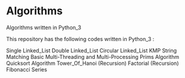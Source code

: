 # Algorithms
Algorithms written in Python_3

This repository has the following codes written in Python_3 :

Single Linked_List
Double Linked_List
Circular Linked_List
KMP String Matching
Basic Multi-Threading and Multi-Processing
Prims Algorithm
Quicksort Algorithm
Tower_Of_Hanoi (Recursion)
Factorial (Recursion)
Fibonacci Series 



